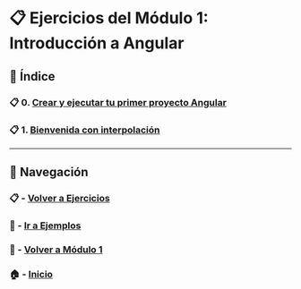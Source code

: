 # 📋 Ejercicios del Módulo 1: Introducción a Angular

## 📌 Índice

### 📋 0. [Crear y ejecutar tu primer proyecto Angular](./Enunciados/Ejercicio_0.md)  
### 📋 1. [Bienvenida con interpolación](./Enunciados/Ejercicio_1.md)

---

## 🔁 Navegación

### 📋 - [Volver a Ejercicios](../README.md)

### 🧪 - [Ir a Ejemplos](../Ejemplos/README.md)

### 📘 - [Volver a Módulo 1](../Modulo_1.md)

### 🏠 - [Inicio](../../../README.md)
